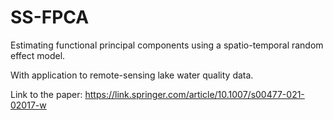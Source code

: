 # SS-FPCA

Estimating functional principal components using a spatio-temporal random effect model. 

With application to remote-sensing lake water quality data.

Link to the paper: https://link.springer.com/article/10.1007/s00477-021-02017-w

